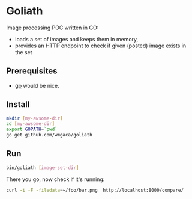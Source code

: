 # Goliath
Image processing POC written in GO:
* loads a set of images and keeps them in memory,
* provides an HTTP endpoint to check if given (posted) image exists in the set

## Prerequisites
* [go](http://golang.org) would be nice.

## Install
```bash
mkdir [my-awsome-dir]
cd [my-awsome-dir]
export GOPATH=`pwd`
go get github.com/wmgaca/goliath
```

## Run
```bash
bin/goliath [image-set-dir]
```

There you go, now check if it's running:
```bash
curl -i -F -filedata=~/foo/bar.png  http://localhost:8000/compare/
```
